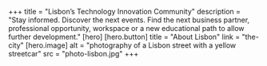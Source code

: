 +++
title = "Lisbon’s Technology Innovation Community"
description = "Stay informed. Discover the next events. Find the next business partner, professional opportunity, workspace or a new educational path to allow further development."
[hero]
    [hero.button]
        title = "About Lisbon"
        link = "the-city"
    [hero.image]
        alt = "photography of a Lisbon street with a yellow streetcar"
        src = "photo-lisbon.jpg"
+++